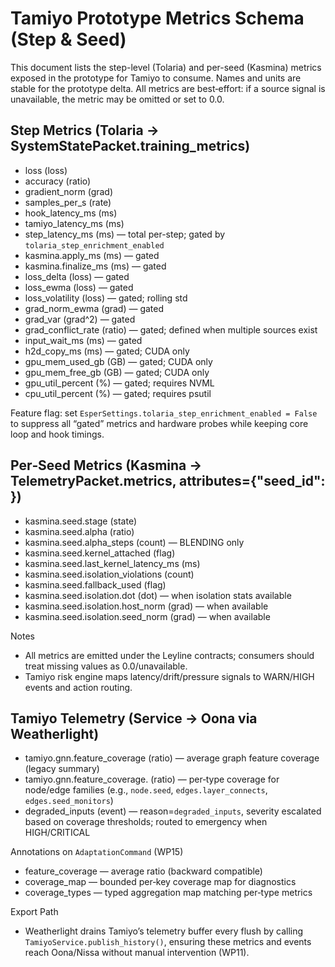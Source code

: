 # Tamiyo Prototype Metrics Schema (Step & Seed)

This document lists the step-level (Tolaria) and per-seed (Kasmina) metrics exposed in the prototype for Tamiyo to consume. Names and units are stable for the prototype delta. All metrics are best‑effort: if a source signal is unavailable, the metric may be omitted or set to 0.0.

## Step Metrics (Tolaria → SystemStatePacket.training_metrics)

- loss (loss)
- accuracy (ratio)
- gradient_norm (grad)
- samples_per_s (rate)
- hook_latency_ms (ms)
- tamiyo_latency_ms (ms)
- step_latency_ms (ms) — total per-step; gated by `tolaria_step_enrichment_enabled`
- kasmina.apply_ms (ms) — gated
- kasmina.finalize_ms (ms) — gated
- loss_delta (loss) — gated
- loss_ewma (loss) — gated
- loss_volatility (loss) — gated; rolling std
- grad_norm_ewma (grad) — gated
- grad_var (grad^2) — gated
- grad_conflict_rate (ratio) — gated; defined when multiple sources exist
- input_wait_ms (ms) — gated
- h2d_copy_ms (ms) — gated; CUDA only
- gpu_mem_used_gb (GB) — gated; CUDA only
- gpu_mem_free_gb (GB) — gated; CUDA only
- gpu_util_percent (%) — gated; requires NVML
- cpu_util_percent (%) — gated; requires psutil

Feature flag: set `EsperSettings.tolaria_step_enrichment_enabled = False` to suppress all “gated” metrics and hardware probes while keeping core loop and hook timings.

## Per‑Seed Metrics (Kasmina → TelemetryPacket.metrics, attributes={"seed_id": <id>})

- kasmina.seed.stage (state)
- kasmina.seed.alpha (ratio)
- kasmina.seed.alpha_steps (count) — BLENDING only
- kasmina.seed.kernel_attached (flag)
- kasmina.seed.last_kernel_latency_ms (ms)
- kasmina.seed.isolation_violations (count)
- kasmina.seed.fallback_used (flag)
- kasmina.seed.isolation.dot (dot) — when isolation stats available
- kasmina.seed.isolation.host_norm (grad) — when available
- kasmina.seed.isolation.seed_norm (grad) — when available

Notes
- All metrics are emitted under the Leyline contracts; consumers should treat missing values as 0.0/unavailable.
- Tamiyo risk engine maps latency/drift/pressure signals to WARN/HIGH events and action routing.

## Tamiyo Telemetry (Service → Oona via Weatherlight)

- tamiyo.gnn.feature_coverage (ratio) — average graph feature coverage (legacy summary)
- tamiyo.gnn.feature_coverage.<type> (ratio) — per‑type coverage for node/edge families (e.g., `node.seed`, `edges.layer_connects`, `edges.seed_monitors`)
- degraded_inputs (event) — reason=`degraded_inputs`, severity escalated based on coverage thresholds; routed to emergency when HIGH/CRITICAL

Annotations on `AdaptationCommand` (WP15)
- feature_coverage — average ratio (backward compatible)
- coverage_map — bounded per‑key coverage map for diagnostics
- coverage_types — typed aggregation map matching per‑type metrics

Export Path
- Weatherlight drains Tamiyo’s telemetry buffer every flush by calling `TamiyoService.publish_history()`, ensuring these metrics and events reach Oona/Nissa without manual intervention (WP11).
